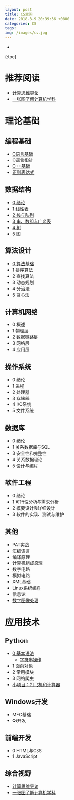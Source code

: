 ```yaml
---
layout: post
title: CS空间
date: 2018-3-9 20:39:36 +0800
categories: CS
tags:  
img: /images/cs.jpg
---
```

* 
{:toc}
# 推荐阅读

* [计算思维导论](https://wwg1996.github.io/cs/2017/10/10/jsswdl.html)
* [一张图了解计算机学科](http://wangweiguang.xyz/cs/2017/10/14/map_of_cs.html)

# 理论基础

## 编程基础

* [C语言基础](https://wwg1996.github.io/cs/2017/10/10/c.html)
* C语言指针
* [C++基础](https://wwg1996.github.io/cs/2017/10/10/cpp.html)
* [正则表达式](http://wangweiguang.xyz/cs/2019/01/15/regex0.html)

## 数据结构
* [0 绪论](http://wangweiguang.xyz/cs/2016/09/05/ds0.html)
* [1 线性表](http://wangweiguang.xyz/cs/2016/09/30/ds1.html)
* [2 栈与队列](http://wangweiguang.xyz/cs/2016/10/23/ds2.html)
* [3 串、数组与广义表](http://wangweiguang.xyz/cs/2016/10/30/ds3.html)
* [4 树](http://wangweiguang.xyz/cs/2017/05/02/ds4.html)
* 5 图

## 算法设计

* [0 算法基础](http://wangweiguang.xyz/cs/2018/03/08/algorithm0.html)
* 1 排序算法
* 2 查找算法
* 3 动态规划
* 4 分治法
* 5 贪心法

## 计算机网络
* 0 概述
* 1 物理层
* 2 数据链路层
* 3 网络层
* 4 应用层

## 操作系统
* 0 绪论
* 1 进程
* 2 处理器
* 3 存储器
* 4 I/O系统
* 5 文件系统

## 数据库
* 0 绪论
* 1 关系数据库与SQL
* 3 安全性和完整性
* 4 关系数据理论
* 5 设计与编程

## 软件工程
* 0 绪论
* 1 可行性分析与需求分析
* 2 概要设计和详细设计
* 3 软件的实现、测试与维护

## 其他
* PAT实战
* 汇编语言
* 编译原理
* 计算机组成原理
* 数字电路
* 模拟电路
* XML基础
* Linux系统编程
* 信息论
* [数字图像处理](http://wangweiguang.xyz/cs/2017/10/16/txcl.html)

# 应用技术

## Python 
* [0 基本语法](http://wangweiguang.xyz/cs/2018/03/04/python3.html)
  * [字符串操作](http://wangweiguang.xyz/ai/cs/2019/01/14/pys.html)
* 1 面向对象
* 2 常用模块
* 3 网络爬虫
* [小项目：打飞机和计算器](http://wangweiguang.xyz/cs/2018/03/09/pyxxm.html)

## Windows开发
* MFC基础
* Qt开发

## 前端开发
* 0 HTML与CSS
* 1 JavaScript

## 综合视野

* [计算思维导论](https://wwg1996.github.io/cs/2017/10/10/jsswdl.html)
* [一张图了解计算机学科](http://wangweiguang.xyz/cs/2017/10/14/map_of_cs.html)


